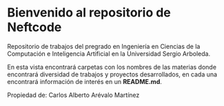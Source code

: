 # Bienvenido al repositorio de Neftcode

Repositorio de trabajos del pregrado en Ingeniería en Ciencias de la Computación e Inteligencia Artificial en la Universidad Sergio Arboleda.

En esta vista encontrará carpetas con los nombres de las materias donde encontrará diversidad de trabajos y proyectos desarrollados, en cada una encontrará información de interés en un **README.md**.

Propiedad de: Carlos Alberto Arévalo Martínez
